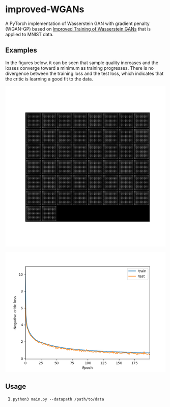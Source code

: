 # improved-WGANs
A PyTorch implementation of Wasserstein GAN with gradient penalty (WGAN-GP) 
based on [Improved Training of Wasserstein GANs](https://arxiv.org/abs/1704.00028) that is applied to MNIST data.

## Examples
In the figures below, it can be seen that sample quality increases and the losses converge toward a minimum as training progresses. There is no divergence between the training loss and the test loss, which indicates that the critic is learning a good fit to the data.

![](visualizations/generator_progress.gif)

![](visualizations/loss_curves.png)

## Usage
1. ```python3 main.py --datapath /path/to/data```



